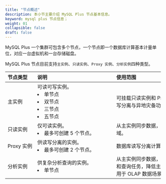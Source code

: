 ```yaml
---
title: "节点概述"
description: 本小节主要介绍 MySQL Plus 节点基本信息。 
keyword: mysql plus 节点信息；
weight: 01
collapsible: false
draft: false
---
```



MySQL Plus 一个集群可包含多个节点，一个节点即一个数据库计算基本计量单位，对应一台虚拟机和一台存储磁盘。

MySQL Plus 节点目前支持`主实例`、`只读实例`、`Proxy 实例`、`分析实例`四种类型。

|<span style="display:inline-block;width:80px">节点类型</span> |<span style="display:inline-block;width:240px">说明</span>|<span style="display:inline-block;width:280px">使用范围</span> |
|:----|:----|:----|
|主实例   |  可读可写实例。 <li>单节点  <li>双节点   <li>三节点 <li>五节点|可挂载只读实例和 Proxy 实例，实现读写分离与异地灾备功能。|
|只读实例  |   仅可读实例。  <li>最多可创建 5 个节点。   | 从主实例同步数据，只能与主实例同区域。|
|Proxy 实例  |  供读写分离的实例。   <li>最多可创建 2 个节点。  | 数据库读写分离计算节点。|
|分析实例  |   供复杂分析查询的实例。    <li>单节点 | 从主实例同步数据，承担复杂数据分析和查询任务，降低主实例节点负载，适用于 OLAP 数据场景。|
